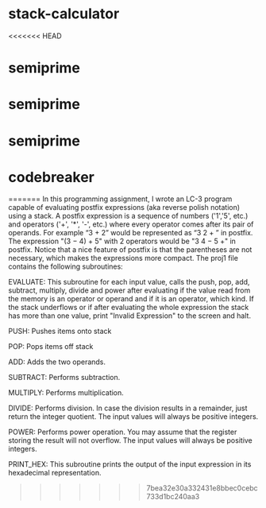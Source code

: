 # stack-calculator
<<<<<<< HEAD
# semiprime
# semiprime
# semiprime
# codebreaker
=======
In this programming assignment, I wrote an LC-3 program capable of evaluating postfix expressions (aka reverse polish notation) using a stack. A postfix expression is a sequence of numbers ('1','5', etc.) and operators ('+', '*', '-', etc.) where every operator comes after its pair of operands. For example “3 + 2” would be represented as “3 2 + ­” in postfix. The expression "(3 − 4) + 5" with 2 operators would be "3 4 − 5 +" in postfix. Notice that a nice feature of postfix is that the parentheses are not necessary, which makes the expressions more compact. The proj1 file contains the following subroutines:


EVALUATE: This subroutine for each input value, calls the push, pop, add, subtract, multiply, divide and power after evaluating if the value read from the memory is an operator or operand and if it is an operator, which kind. If the stack underflows or if after evaluating the whole expression the stack has more than one value, print "Invalid Expression" to the screen and halt.

PUSH: Pushes items onto stack

POP: Pops items off stack

ADD: Adds the two operands.

SUBTRACT: Performs subtraction.

MULTIPLY: Performs multiplication.

DIVIDE: Performs division. In case the division results in a remainder, just return the integer quotient. The input values will always be positive integers.

POWER: Performs power operation. You may assume that the register storing the result will not overflow. The input values will always be positive integers.

PRINT_HEX: This subroutine prints the output of the input expression in its hexadecimal representation.
>>>>>>> 7bea32e30a332431e8bbec0cebc733d1bc240aa3
